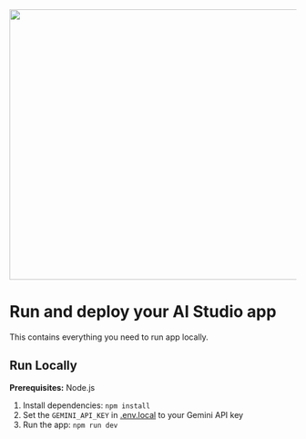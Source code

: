 <div align="center">
<img width="1200" height="475" alt="GHBanner" src="" />
</div>

# Run and deploy your AI Studio app

This contains everything you need to run  app locally.

## Run Locally

**Prerequisites:**  Node.js


1. Install dependencies:
   `npm install`
2. Set the `GEMINI_API_KEY` in [.env.local](.env.local) to your Gemini API key
3. Run the app:
   `npm run dev`
